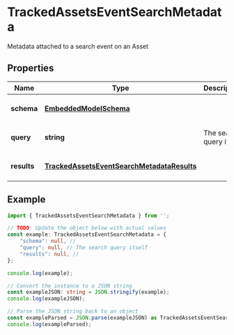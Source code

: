 
# TrackedAssetsEventSearchMetadata

Metadata attached to a search event on an Asset

## Properties

Name | Type | Description | Notes
------------ | ------------- | ------------- | -------------
**schema** | [**EmbeddedModelSchema**](EmbeddedModelSchema) |  | [optional] [default to undefined]
**query** | **string** | The search query itself | [optional] [default to undefined]
**results** | [**TrackedAssetsEventSearchMetadataResults**](TrackedAssetsEventSearchMetadataResults) |  | [optional] [default to undefined]

## Example

```typescript
import { TrackedAssetsEventSearchMetadata } from '';

// TODO: Update the object below with actual values
const example: TrackedAssetsEventSearchMetadata = {
    "schema": null, // 
    "query": null, // The search query itself
    "results": null, // 
};

console.log(example);

// Convert the instance to a JSON string
const exampleJSON: string = JSON.stringify(example);
console.log(exampleJSON);

// Parse the JSON string back to an object
const exampleParsed = JSON.parse(exampleJSON) as TrackedAssetsEventSearchMetadata;
console.log(exampleParsed);
```




